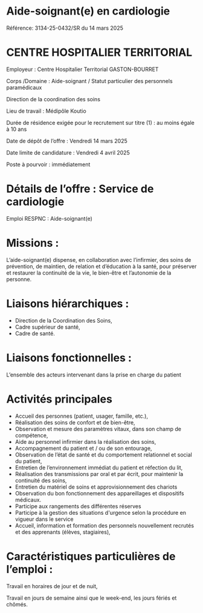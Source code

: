 # Aide-soignant(e) en cardiologie

Référence: 3134-25-0432/SR du 14 mars 2025

# CENTRE HOSPITALIER TERRITORIAL

Employeur : Centre Hospitalier Territorial GASTON-BOURRET

Corps /Domaine : Aide-soignant / Statut particulier des personnels paramédicaux

Direction de la coordination des soins

Lieu de travail : Médipôle Koutio

Durée de résidence exigée pour le recrutement sur titre (1) : au moins égale à 10 ans

Date de dépôt de l’offre : Vendredi 14 mars 2025

Date limite de candidature : Vendredi 4 avril 2025

Poste à pourvoir : immédiatement

# Détails de l’offre : Service de cardiologie

Emploi RESPNC : Aide-soignant(e)

# Missions :

L’aide-soignant(e) dispense, en collaboration avec l’infirmier, des soins de prévention, de maintien, de relation et d’éducation à la santé, pour préserver et restaurer la continuité de la vie, le bien-être et l’autonomie de la personne.

# Liaisons hiérarchiques :

- Direction de la Coordination des Soins,
- Cadre supérieur de santé,
- Cadre de santé.

# Liaisons fonctionnelles :

L’ensemble des acteurs intervenant dans la prise en charge du patient

# Activités principales

- Accueil des personnes (patient, usager, famille, etc.),
- Réalisation des soins de confort et de bien-être,
- Observation et mesure des paramètres vitaux, dans son champ de compétence,
- Aide au personnel infirmier dans la réalisation des soins,
- Accompagnement du patient et / ou de son entourage,
- Observation de l’état de santé et du comportement relationnel et social du patient,
- Entretien de l’environnement immédiat du patient et réfection du lit,
- Réalisation des transmissions par oral et par écrit, pour maintenir la continuité des soins,
- Entretien du matériel de soins et approvisionnement des chariots
- Observation du bon fonctionnement des appareillages et dispositifs médicaux.
- Participe aux rangements des différentes réserves
- Participe à la gestion des situations d'urgence selon la procédure en vigueur dans le service
- Accueil, information et formation des personnels nouvellement recrutés et des apprenants (élèves, stagiaires),

# Caractéristiques particulières de l’emploi :

Travail en horaires de jour et de nuit,

Travail en jours de semaine ainsi que le week-end, les jours fériés et chômés.